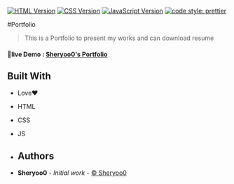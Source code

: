 [![HTML Version](https://img.shields.io/badge/HTML-5-red.svg)](https://www.w3.org/TR/html52/)
[![CSS Version](https://img.shields.io/badge/CSS-3-blue.svg)](https://www.w3.org/Style/CSS/specs.en.html)
[![JavaScript Version](https://img.shields.io/badge/JavaScript-ES6-yellow.svg)](https://www.ecma-international.org/ecma-262/6.0/)
[![code style: prettier](https://img.shields.io/badge/code_style-prettier-ff69b4.svg?style=flat-square)](https://github.com/prettier/prettier)

#Portfolio

> This is a Portfolio to present my works and can download resume

#### 🌟live Demo : [Sheryoo0's Portfolio](https://sheryoo0.netlify.app/)

## Built With

- Love❤️
- HTML
- CSS
- JS

- ## Authors

- **Sheryoo0** - _Initial work_ - [© Sheryoo0](https://github.com/Sheryoo)
